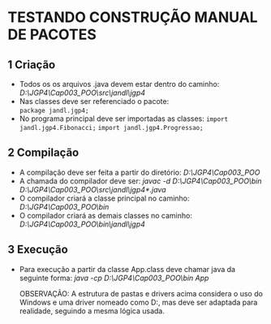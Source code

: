 # TESTANDO CONSTRUÇÃO MANUAL DE PACOTES

## 1 Criação
* Todos os os arquivos .java devem estar dentro do caminho:
    *D:\JGP4\Cap003_POO\src\jandl\jgp4*
* Nas classes deve ser referenciado o pacote:    
    ```package jandl.jgp4;```
* No programa principal deve ser importadas as classes:
    ```import jandl.jgp4.Fibonacci;```
    ```import jandl.jgp4.Progressao;```
## 2 Compilação
* A compilação deve ser feita a partir do diretório:
    *D:\JGP4\Cap003_POO*
* A chamada do compilador deve ser:
    *javac -d D:\JGP4\Cap003_POO\bin D:\JGP4\Cap003_POO\src\jandl\jgp4\*.java*
* O compilador criará a classe principal no caminho:
    *D:\JGP4\Cap003_POO\bin*
* O compilador criará as demais classes no caminho:
    *D:\JGP4\Cap003_POO\bin\jandl\jgp4*
## 3 Execução
* Para execução a partir da classe App.class deve chamar java da seguinte forma:
    *java -cp D:\JGP4\Cap003_POO\bin App*
    
    OBSERVAÇÃO: A estrutura de pastas e drivers acima considera o uso do Windows e uma driver nomeado como D:, mas deve ser adaptada para realidade, seguindo a mesma lógica usada.
